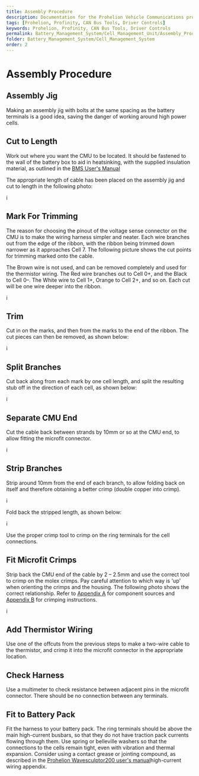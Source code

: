 ```yaml
---
title: Assembly Procedure
description: Documentation for the Prohelion Vehicle Communications protocol
tags: [Prohelion, Profinity, CAN Bus Tools, Driver Controls]
keywords: Prohelion, Profinity, CAN Bus Tools, Driver Controls
permalink: Battery_Management_System/Cell_Management_Unit/Assembly_Procedure.html
folder: Battery_Management_System/Cell_Management_System
order: 2
---
```


# Assembly Procedure

## Assembly Jig

Making an assembly jig with bolts at the same spacing as the battery terminals is a good idea, saving the danger of working around high power cells.

## Cut to Length

Work out where you want the CMU to be located.  It should be fastened to the wall of the battery box to aid in heatsinking, with the supplied insulation material, as outlined in the [BMS User's Manual](http://localhost:4000/Battery_Management_System/User_Manual/Overview.html)

The appropriate length of cable has been placed on the assembly jig and cut to length in the following photo:

i

## Mark For Trimming

The reason for choosing the pinout of the voltage sense connector on the CMU is to make the wiring harness simpler and neater.  Each wire branches out from the edge of the ribbon, with the ribbon being trimmed down narrower as it approaches Cell 7.  The following picture shows the cut points for trimming marked onto the cable.  

The Brown wire is not used, and can be removed completely and used for the thermistor wiring.  The Red wire branches out to Cell 0+, and the Black to Cell 0–.  The White wire to Cell 1+, Orange to Cell 2+, and so on.  Each cut will be one wire deeper into the ribbon.

i

## Trim

Cut in on the marks, and then from the marks to the end of the ribbon.  The cut pieces can then be removed, as shown below:

i

## Split Branches

Cut back along from each mark by one cell length, and split the resulting stub off in the direction of each cell, as shown below:

i

## Separate CMU End

Cut the cable back between strands by 10mm or so at the CMU end, to allow fitting the microfit connector.

i

## Strip Branches

Strip around 10mm from the end of each branch, to allow folding back on itself and therefore obtaining a better crimp (double copper into crimp).

i

Fold back the stripped length, as shown below:

i

Use the proper crimp tool to crimp on the ring terminals for the cell connections.

## Fit Microfit Crimps

Strip back the CMU end of the cable by 2 – 2.5mm and use the correct tool to crimp on the molex crimps.  Pay careful attention to which way is 'up' when orienting the crimps and the housing.  The following photo shows the correct relationship. Refer to [Appendix A](Appendix) for component sources and [Appendix B](appendix) for crimping instructions.

i

## Add Thermistor Wiring

Use one of the offcuts from the previous steps to make a two-wire cable to the thermistor, and crimp it into the microfit connector in the appropriate location.

## Check Harness

Use a multimeter to check resistance between adjacent pins in the microfit connector.  There should be no connection between any terminals.  

## Fit to Battery Pack

Fit the harness to your battery pack.  The ring terminals should be above the main high-current busbars, so that they do not have traction pack currents flowing through them.  Use spring or belleville washers so that the connections to the cells remain tight, even with vibration and thermal expansion.  Consider using a contact grease or jointing compound, as described in the [Prohelion Wavesculptor200 user's manual]()high-current wiring appendix.

